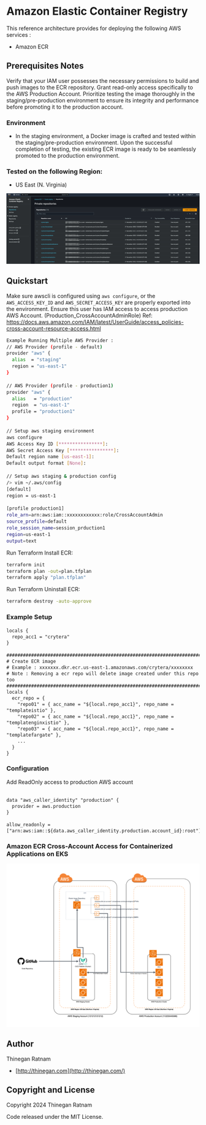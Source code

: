 # Amazon Elastic Container Registry

This reference architecture provides for deploying the following AWS services :
- Amazon ECR

## Prerequisites Notes

Verify that your IAM user possesses the necessary permissions to build and push images to the ECR repository. Grant read-only access specifically to the AWS Production Account. Prioritize testing the image thoroughly in the staging/pre-production environment to ensure its integrity and performance before promoting it to the production account.

### Environment
- In the staging environment, a Docker image is crafted and tested within the staging/pre-production environment. Upon the successful completion of testing, the existing ECR image is ready to be seamlessly promoted to the production environment.

### Tested on the following Region:
 - US East (N. Virginia)

![infrastructure-overview](images/example_ecr_template.png)

## Quickstart
Make sure awscli is configured using `aws configure`, or the `AWS_ACCESS_KEY_ID` and `AWS_SECRET_ACCESS_KEY` are properly exported into the environment.
Ensure this user has IAM access to access production AWS Account. (Production_CrossAccountAdminRole)
Ref: https://docs.aws.amazon.com/IAM/latest/UserGuide/access_policies-cross-account-resource-access.html

```bash
Example Running Multiple AWS Provider : 
// AWS Provider (profile - default)
provider "aws" {
  alias  = "staging"
  region = "us-east-1"
}

// AWS Provider (profile - production1)
provider "aws" {
  alias   = "production"
  region  = "us-east-1"
  profile = "production1"
}

// Setup aws staging environment
aws configure
AWS Access Key ID [****************]:
AWS Secret Access Key [****************]:
Default region name [us-east-1]:
Default output format [None]:

// Setup aws staging & production config
/> vim ~/.aws/config
[default]
region = us-east-1

[profile production1]
role_arn=arn:aws:iam::xxxxxxxxxxxx:role/CrossAccountAdmin
source_profile=default
role_session_name=session_prduction1
region=us-east-1
output=text
```

Run Terraform Install ECR:

```bash
terraform init
terraform plan -out=plan.tfplan
terraform apply "plan.tfplan"
```

Run Terraform Uninstall ECR:

```bash
terraform destroy -auto-approve
```

### Example Setup

```hcl
locals {
  repo_acc1 = "crytera"
}

################################################################################
# Create ECR image
# Example : xxxxxxx.dkr.ecr.us-east-1.amazonaws.com/crytera/xxxxxxxx
# Note : Removing a ecr repo will delete image created under this repo too
################################################################################
locals {
  ecr_repo = {
    "repo01" = { acc_name = "${local.repo_acc1}", repo_name = "templateistio" },
    "repo02" = { acc_name = "${local.repo_acc1}", repo_name = "templatenginxistio" },
    "repo03" = { acc_name = "${local.repo_acc1}", repo_name = "templatefargate" },
    ...
  }
}
```

### Configuration
Add ReadOnly access to production AWS account
```hcl

data "aws_caller_identity" "production" {
  provider = aws.production
}

allow_readonly = ["arn:aws:iam::${data.aws_caller_identity.production.account_id}:root"]
```
### Amazon ECR Cross-Account Access for Containerized Applications on EKS
![ecr-diagram](images/Amazon_ECR_Cross_Account_Access_for_Containerized_Applications_on_EKS.png)

## Author

Thinegan Ratnam
 - [http://thinegan.com](http://thinegan.com/)

## Copyright and License

Copyright 2024 Thinegan Ratnam

Code released under the MIT License.